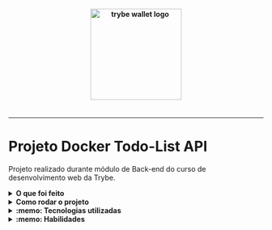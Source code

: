 <h4 align="center">
  <img width="180px" alt="trybe wallet logo" src="https://user-images.githubusercontent.com/100851855/229932042-952de047-ca74-4e7a-a5c4-885b04941864.png" />
  <br /><br />
</h4>

<hr />


# Projeto Docker Todo-List API

Projeto realizado durante módulo de Back-end do curso de desenvolvimento web da Trybe.

<details>
  <summary><strong>O que foi feito</strong></summary></br>

  Neste projeto tive que “conteinerizar” a aplicações de frontend, backend e testes, criar uma conexão entre elas e orquestrar seu funcionamento!
  
  A aplicação foi desenvolvida com:

- `docker`
- `docker-compose`

A Aplicação fullstack foi desenvolvida pela [Trybe](https://www.betrybe.com/)

</details>
<details>
  <summary><strong>Como rodar o projeto</strong></summary></br>

  **Com Docker:**

  **:warning: Antes de começar, seu docker-compose precisa estar na versão 1.29 ou superior. [Veja aqui](https://www.digitalocean.com/community/tutorials/how-to-install-and-use-docker-compose-on-ubuntu-20-04-pt) ou [na documentação](https://docs.docker.com/compose/install/) como instalá-lo. No primeiro artigo, você pode substituir onde está com `1.26.0` por `1.29.2`.**

- [ ] `cd docker`
- [ ] `docker-compose up -d`
- [ ] abrir browser http://localhost:3000/

<!-- **Localmente:**

**Necessita ter um banco de dados(MySql) instalado localmente**

- [ ] `npm install`
- [ ] `npm run restore`
- [ ] `npm run dev` -->

</details>

<details>
  <summary><strong>:memo: Tecnologias utilizadas</strong></summary><br />
  
- `docker`
- `docker-compose`

</details>
<details>
  <summary><strong>:memo: Habilidades</strong></summary><br />

- O conhecimento dos comandos dockers no CLI - Interface de linha de comando;
- A habilidade de criar um contêiner Docker para uma aplicação de front-end;
- A habilidade de criar um contêiner Docker para uma aplicação de back-end;
- A habilidade de criar um contêiner Docker para uma aplicação de testes;
- A habilidade de orquestrar os três contêineres utilizando o Docker compose.

</details>

